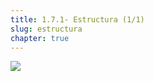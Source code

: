 ```yaml
---
title: 1.7.1- Estructura (1/1)
slug: estructura
chapter: true
---
```


![](/images/qap/what-do-we-do/27.png)

